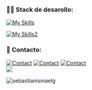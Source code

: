 
<h3 align="left">👨‍💻 Stack de desarollo:</h3>

[![My Skills](https://skillicons.dev/icons?i=js,python,php,kotlin&theme=light)](https://skillicons.dev)

[![My Skills2](https://skillicons.dev/icons?i=mysql,mongodb,nodejs,firebase,postgres&theme=light)](https://skillicons.dev)

<h3 align="left">📩 Contacto:</h3>

[![Contact](https://skillicons.dev/icons?i=linkedin&theme=light)](https://linkedin.com/in/sebastiangutierrezs)
[![Contact](https://skillicons.dev/icons?i=instagram&theme=light)](https://instagram.com/_sebastian_ismael)
<a href="mailto:gutierrezs.dev@outlook.com">![Contact](https://skillicons.dev/icons?i=gmail&theme=light)</a><br>
![](https://komarev.com/ghpvc/?username=SebastianIsmaelG&color=brightgreen&style=for-the-badge)





<p><img align="center" src="https://github-readme-streak-stats.herokuapp.com/?user=sebastianismaelg&" alt="sebastianismaelg" /></p>
